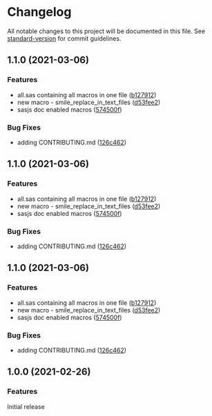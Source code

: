 # Changelog

All notable changes to this project will be documented in this file. See [standard-version](https://github.com/conventional-changelog/standard-version) for commit guidelines.

## 1.1.0 (2021-03-06)


### Features

* all.sas containing all macros in one file ([b127912](https://github.com/KatjaGlassConsulting/SMILE-SmartSASMacros/commit/b127912960fe7ae8dcd1eb2dffbb9d2475cf6f58))
* new macro - smile_replace_in_text_files ([d53fee2](https://github.com/KatjaGlassConsulting/SMILE-SmartSASMacros/commit/d53fee2ced414d022881fe5b5a77aebc4700b93d))
* sasjs doc enabled macros ([574500f](https://github.com/KatjaGlassConsulting/SMILE-SmartSASMacros/commit/574500f7e73502a21d7364d826f6452daf0f1b69))


### Bug Fixes

* adding CONTRIBUTING.md ([126c462](https://github.com/KatjaGlassConsulting/SMILE-SmartSASMacros/commit/126c46231495d7d92d2a49fc2cd5268cf2ef864c))

## 1.1.0 (2021-03-06)


### Features

* all.sas containing all macros in one file ([b127912](https://github.com/KatjaGlassConsulting/SMILE-SmartSASMacros/commit/b127912960fe7ae8dcd1eb2dffbb9d2475cf6f58))
* new macro - smile_replace_in_text_files ([d53fee2](https://github.com/KatjaGlassConsulting/SMILE-SmartSASMacros/commit/d53fee2ced414d022881fe5b5a77aebc4700b93d))
* sasjs doc enabled macros ([574500f](https://github.com/KatjaGlassConsulting/SMILE-SmartSASMacros/commit/574500f7e73502a21d7364d826f6452daf0f1b69))


### Bug Fixes

* adding CONTRIBUTING.md ([126c462](https://github.com/KatjaGlassConsulting/SMILE-SmartSASMacros/commit/126c46231495d7d92d2a49fc2cd5268cf2ef864c))

## 1.1.0 (2021-03-06)


### Features

* all.sas containing all macros in one file ([b127912](https://github.com/KatjaGlassConsulting/SMILE-SmartSASMacros/commit/b127912960fe7ae8dcd1eb2dffbb9d2475cf6f58))
* new macro - smile_replace_in_text_files ([d53fee2](https://github.com/KatjaGlassConsulting/SMILE-SmartSASMacros/commit/d53fee2ced414d022881fe5b5a77aebc4700b93d))
* sasjs doc enabled macros ([574500f](https://github.com/KatjaGlassConsulting/SMILE-SmartSASMacros/commit/574500f7e73502a21d7364d826f6452daf0f1b69))


### Bug Fixes

* adding CONTRIBUTING.md ([126c462](https://github.com/KatjaGlassConsulting/SMILE-SmartSASMacros/commit/126c46231495d7d92d2a49fc2cd5268cf2ef864c))

## 1.0.0 (2021-02-26)

### Features

Initial release
